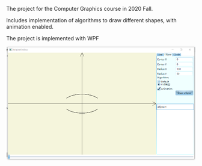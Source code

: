 The project for the Computer Graphics course in 2020 Fall.

Includes implementation of algorithms to draw different shapes, with animation enabled.

The project is implemented with WPF

![image](image.png)